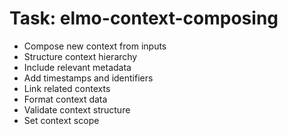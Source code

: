 <!-- ---
!-- title: 2024-12-27 23:17:03
!-- author: Yusuke Watanabe
!-- date: /home/ywatanabe/.emacs.d/lisp/elmo/workspace/resources/prompt-templates/components/02_tasks/elmo-context-composing.md
!-- --- -->

# Task: elmo-context-composing
* Compose new context from inputs
* Structure context hierarchy
* Include relevant metadata
* Add timestamps and identifiers
* Link related contexts
* Format context data
* Validate context structure
* Set context scope